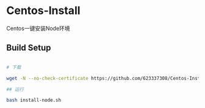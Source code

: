 # Centos-Install
Centos一键安装Node环境

## Build Setup

``` bash

# 下载 

wget -N --no-check-certificate https://github.com/623337308/Centos-Install-Node/raw/master/install-node.sh

## 运行

bash install-node.sh

```

